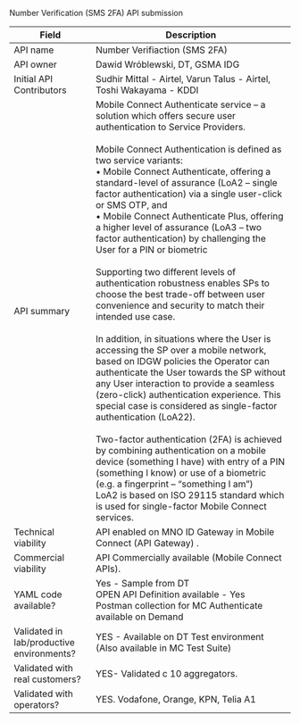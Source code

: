 Number Verification (SMS 2FA) API submission

| **Field** | Description |
| ---- | ----- |
| API name | Number Verifiaction (SMS 2FA)|
| API owner | Dawid Wróblewski, DT, GSMA IDG |
| Initial API Contributors | Sudhir Mittal - Airtel, Varun Talus - Airtel, Toshi Wakayama - KDDI | 
| API summary | Mobile Connect Authenticate service – a solution which offers secure user authentication to Service Providers.<br><br>Mobile Connect Authentication is defined as two service variants:<br>• Mobile Connect Authenticate, offering a standard-level of assurance (LoA2 – single factor authentication) via a single user-click or SMS OTP, and<br>•	Mobile Connect Authenticate Plus, offering a higher level of assurance (LoA3 – two factor authentication) by challenging the User for a PIN or biometric <br><br>Supporting two different levels of authentication robustness enables SPs to choose the best trade-off between user convenience and security to match their intended use case.<br><br>In addition, in situations where the User is accessing the SP over a mobile network, based on IDGW policies the Operator can authenticate the User towards the SP without any User interaction to provide a seamless (zero-click) authentication experience. This special case is considered as single-factor authentication (LoA22).<br><br>  Two-factor authentication (2FA) is achieved by combining authentication on a mobile device (something I have) with entry of a PIN (something I know) or use of a biometric (e.g. a fingerprint – “something I am”)<br>LoA2 is based on ISO 29115 standard which is used for single-factor  Mobile Connect services.|
| Technical viability | API enabled on MNO ID Gateway in Mobile Connect (API Gateway) </em>.
| Commercial viability | API Commercially available (Mobile Connect APIs).<em>|
| YAML code available? | Yes - Sample from DT <br/> OPEN API Definition available - Yes <br /> Postman collection for MC Authenticate available on Demand |
| Validated in lab/productive environments? | YES - Available on DT Test environment (Also available in MC Test Suite)|
| Validated with real customers? | YES- Validated c 10 aggregators. </em> |
| Validated with operators? | YES. Vodafone, Orange, KPN, Telia A1</em> |
